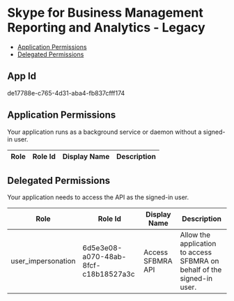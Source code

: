 # Skype for Business Management Reporting and Analytics - Legacy
- [Application Permissions](#application-permissions)
- [Delegated Permissions](#delegated-permissions)

## App Id
de17788e-c765-4d31-aba4-fb837cfff174

## Application Permissions
Your application runs as a background service or daemon without a signed-in user.

| Role | Role Id | Display Name | Description |
|---|---|---|---|

## Delegated Permissions
Your application needs to access the API as the signed-in user. 

| Role | Role Id | Display Name | Description |
|---|---|---|---|
| user_impersonation | 6d5e3e08-a070-48ab-8fcf-c18b18527a3c | Access SFBMRA API | Allow the application to access SFBMRA on behalf of the signed-in user. |


